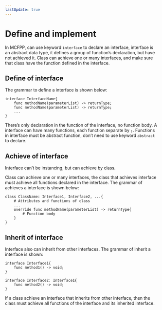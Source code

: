 ```yaml
---
lastUpdate: true
---
```


# Define and implement

In MCFPP, can use keyword `interface` to declare an interface, interface is an abstract data type, it defines a group of function’s declaration, but have not achieved it. Class can achieve one or many interfaces, and make sure that class have the function defined in the interface.

## Define of interface

The grammar to define a interface is shown below:

```mcfpp
interface InterfaceName{
    func methodName(parameterList) -> returnType;
    func methodName(parameterList) -> returnType;
    ...
}
```

There’s only declaration in the function of the interface, no function body. A interface can have many functions, each function separate by `;`. Functions in interface must be abstract function, don’t need to use keyword `abstract` to declare.

## Achieve of interface

Interface can’t be instancing, but can achieve by class.

Class can achieve one or many interfaces, the class that achieves interface must achieve all functions declared in the interface. The grammar of achieves a interface is shown below:

```mcfpp
class ClassName: Interface1, Interface2, ...{
    # Attributes and functions of class 
    ...
    override func methodName(parameterList) -> returnType{
        # Function body 
    }
}
```

## Inherit of interface

Interface also can inherit from other interfaces. The grammar of inherit a interface is shown:

```mcfpp
interface Interface1{
    func method1() -> void;
}

interface Interface2: Interface1{
    func method2() -> void;
}
```

If a class achieve an interface that inherits from other interface, then the class must achieve all functions of the interface and its inherited interface.
